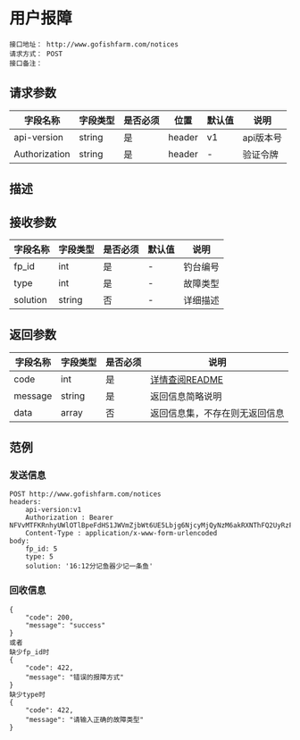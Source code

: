# 用户报障
```
接口地址： http://www.gofishfarm.com/notices
请求方式： POST
接口备注： 
```
## 请求参数

| 字段名称 | 字段类型 | 是否必须 | 位置 | 默认值 | 说明 |
|    -    |    -    |    -    |  -   |   -   |  -   |
| api-version | string | 是 | header | v1 | api版本号 |
| Authorization | string | 是 | header | - | 验证令牌 |

## 描述

## 接收参数

| 字段名称 | 字段类型 | 是否必须 | 默认值 | 说明 |
|    -    |    -    |    -    |    -   |  -   |
| fp_id | int | 是 | - | 钓台编号 |
| type | int | 是 | - | 故障类型 |
| solution | string | 否 | - | 详细描述 |

## 返回参数

| 字段名称 | 字段类型 | 是否必须 | 说明 |
|    -    |    -    |    -    |   -   |
| code | int | 是 | [详情查阅README](https://github.com/waitforu/docs/blob/master/README.md#%E9%83%A8%E5%88%86%E8%BF%94%E5%9B%9E%E4%BF%A1%E6%81%AFcode%E8%A1%A8) |
| message | string | 是 | 返回信息简略说明 |
| data | array | 否 | 返回信息集，不存在则无返回信息 |

## 范例

### 发送信息

```
POST http://www.gofishfarm.com/notices
headers:
	api-version:v1
	Authorization : Bearer NFVvMTFKRnhyUWlOTlBpeFdHS1JWVmZjbWt6UE5Lbjg6NjcyMjQyNzM6akRXNThFQ2UyRzFyM1FSRlpxZDcwVTg0Njd6aU40b2M=
	Content-Type : application/x-www-form-urlencoded
body:
	fp_id: 5
	type: 5
	solution: '16:12分记鱼器少记一条鱼'

```

### 回收信息

```
{
    "code": 200,
    "message": "success"
}
或者
缺少fp_id时
{
    "code": 422,
    "message": "错误的报障方式"
}
缺少type时
{
    "code": 422,
    "message": "请输入正确的故障类型"
}
```